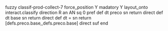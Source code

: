 fuzzy classif-prod-collect-7
   force_position Y
   madatory Y
   layout_onto interact.classify
   direction R
   an AN
   sq 0
   pref 
   def 
    dt preco
    sn 
    return 
    direct 
   def 
    dt base
    sn 
    return 
    direct 
   def 
    dt =
    sn 
    return [defs.preco.base,,defs.preco.base]
    direct 
   suf 
end
